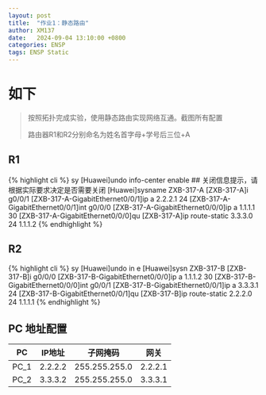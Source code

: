```yaml
---
layout: post
title:  "作业1：静态路由"
author: XM137
date:   2024-09-04 13:10:00 +0800
categories: ENSP
tags: ENSP Static
---
```

# 如下
> 按照拓扑完成实验，使用静态路由实现网络互通。截图所有配置
> 
> 路由器R1和R2分别命名为姓名首字母+学号后三位+A

## R1
{% highlight cli %}
<Huawei>sy
[Huawei]undo info-center enable ## 关闭信息提示，请根据实际要求决定是否需要关闭
[Huawei]sysname ZXB-317-A
[ZXB-317-A]i g0/0/1
[ZXB-317-A-GigabitEthernet0/0/1]ip a 2.2.2.1 24
[ZXB-317-A-GigabitEthernet0/0/1]int g0/0/0
[ZXB-317-A-GigabitEthernet0/0/0]ip a 1.1.1.1 30
[ZXB-317-A-GigabitEthernet0/0/0]qu
[ZXB-317-A]ip route-static 3.3.3.0 24 1.1.1.2
{% endhighlight %}

## R2
{% highlight cli %}
<Huawei>sy
[Huawei]undo in e
[Huawei]sysn ZXB-317-B
[ZXB-317-B]i g0/0/0
[ZXB-317-B-GigabitEthernet0/0/0]ip a 1.1.1.2 30
[ZXB-317-B-GigabitEthernet0/0/0]int g0/0/1
[ZXB-317-B-GigabitEthernet0/0/1]ip a 3.3.3.1 24
[ZXB-317-B-GigabitEthernet0/0/1]qu
[ZXB-317-B]ip route-static 2.2.2.0 24 1.1.1.1
{% endhighlight %}


## PC 地址配置

|     PC      |        IP地址      |      子网掩码       |        网关        |
|   :----:    |        :----:      |      :----:        |       :----:       |
|    PC_1     |       2.2.2.2      |   255.255.255.0    |       2.2.2.1      |
|    PC_2     |       3.3.3.2      |   255.255.255.0    |       3.3.3.1      |
